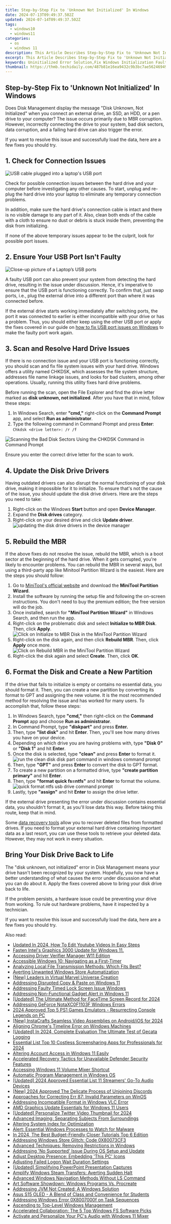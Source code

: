 ```yaml
---
title: Step-by-Step Fix to 'Unknown Not Initialized' In Windows
date: 2024-07-13T09:49:37.502Z
updated: 2024-07-14T09:49:37.502Z
tags:
  - windows10
  - windows11
categories:
  - os
  - windows 11
description: This Article Describes Step-by-Step Fix to 'Unknown Not Initialized' In Windows
excerpt: This Article Describes Step-by-Step Fix to 'Unknown Not Initialized' In Windows
keywords: Uninitialized Error Solution,Fix Windows Initialization Fault,Solve Windows Startup Glitch,Overcome Unknown Error in Win,Resolve Init Error on PC,Windows Error Handling Guide,Address Uninitialized Msg in OS
thumbnail: https://thmb.techidaily.com/487b81e16ea9432c9b3bc7ae56246949ca490ff5dbda3843a3191dbeadf76d9d.jpg
---
```


## Step-by-Step Fix to 'Unknown Not Initialized' In Windows

 Does Disk Management display the message "Disk Unknown, Not Initialized" when you connect an external drive, an SSD, an HDD, or a pen drive to your computer? The issue occurs primarily due to MBR corruption. However, incorrectly connecting the drive to your system, bad disk sectors, data corruption, and a failing hard drive can also trigger the error.

 If you want to resolve this issue and successfully load the data, here are a few fixes you should try.

## 1\. Check for Connection Issues

![USB cable plugged into a laptop's USB port](https://static1.makeuseofimages.com/wordpress/wp-content/uploads/2023/07/laptop-and-usb-cable.jpg)

 Check for possible connection issues between the hard drive and your computer before investigating any other causes. To start, unplug and re-plug the hard drive into your laptop to eliminate any temporary connection problems.

 In addition, make sure the hard drive's connection cable is intact and there is no visible damage to any part of it. Also, clean both ends of the cable with a cloth to ensure no dust or debris is stuck inside them, preventing the disk from initializing.

 If none of the above temporary issues appear to be the culprit, look for possible port issues.

## 2\. Ensure Your USB Port Isn't Faulty

![Close-up picture of a Laptop’s USB ports](https://static1.makeuseofimages.com/wordpress/wp-content/uploads/2023/07/pexels-castorly-stock-4065705.jpg)

 A faulty USB port can also prevent your system from detecting the hard drive, resulting in the issue under discussion. Hence, it's imperative to ensure that the USB port is functioning correctly. To confirm that, just swap ports, i.e., plug the external drive into a different port than where it was connected before.

 If the external drive starts working immediately after switching ports, the port it was connected to earlier is either incompatible with your drive or has a problem. Thus, you should either keep using the other USB port or apply the fixes covered in our guide on [how to fix USB port issues on Windows](https://www.makeuseof.com/tag/dead-usb-port-heres-how-to-diagnose-and-fix-it/) to make the faulty port work again.

## 3\. Scan and Resolve Hard Drive Issues

 If there is no connection issue and your USB port is functioning correctly, you should scan and fix file system issues with your hard drive. Windows offers a utility named CHKDSK, which assesses the file system structure, addresses file name linkage issues, and looks for bad clusters, among other operations. Usually, running this utility fixes hard drive problems.

 Before running the scan, open the File Explorer and find the drive letter marked as **disk unknown, not initialized**. After you have that in mind, follow these steps:

1. In Windows Search, enter **"cmd,"** right-click on the **Command Prompt** app, and select **Run as administrator**.
2. Type the following command in Command Prompt and press **Enter**:  
`Chkdsk <drive letter>: /r /f`

![Scanning the Bad Disk Sectors Using the CHKDSK Command in Command Prompt](https://static1.makeuseofimages.com/wordpress/wp-content/uploads/2023/08/scanning-the-bad-disk-sectors-using-the-chkdsk-command-in-command-prompt.jpg)

 Ensure you enter the correct drive letter for the scan to work.

## 4\. Update the Disk Drive Drivers

 Having outdated drivers can also disrupt the normal functioning of your disk drive, making it impossible for it to initialize. To ensure that's not the cause of the issue, you should update the disk drive drivers. Here are the steps you need to take:

1. Right-click on the Windows **Start** button and open **Device Manager**.
2. Expand the **Disk drives** category.
3. Right-click on your desired drive and click **Update driver**.  
![updating the disk drive drivers in the device manager](https://static1.makeuseofimages.com/wordpress/wp-content/uploads/2023/08/updating-the-disk-drive-drivers-1.jpg)

## 5\. Rebuild the MBR

 If the above fixes do not resolve the issue, rebuild the MBR, which is a boot sector at the beginning of the hard drive. When it gets corrupted, you're likely to encounter problems. You can rebuild the MBR in several ways, but using a third-party app like Minitool Partition Wizard is the easiest. Here are the steps you should follow:

1. Go to [MiniTool's official website](https://www.partitionwizard.com/download.html) and download the **MiniTool Partition Wizard**.
2. Install the software by running the setup file and following the on-screen instructions. You don't need to buy the premium edition; the free version will do the job.
3. Once installed, search for **"MiniTool Partition Wizard"** in Windows Search, and then run the app.
4. Right-click on the problematic disk and select **Initialize to MBR Disk**. Then, click **Apply**.  
![Click on Initialize to MBR Disk in the MiniTool Partition Wizard](https://static1.makeuseofimages.com/wordpress/wp-content/uploads/2023/08/click-on-initialize-to-mbr-disk-in-the-minitool-partition-wizard.jpg)
5. Right-click on the disk again, and then click **Rebuild MBR**. Then, click **Apply** once more.  
![Click on Rebuild MBR in the MiniTool Partition Wizard](https://static1.makeuseofimages.com/wordpress/wp-content/uploads/2023/08/click-on-rebuild-mbr-in-the-minitool-partition-wizard.jpg)
6. Right-click the disk again and select **Create**. Then, click **OK**.

## 6\. Format the Disk and Create a New Partition

 If the drive that fails to initialize is empty or contains no essential data, you should format it. Then, you can create a new partition by converting its format to GPT and assigning the new volume. It is the most recommended method for resolving the issue and has worked for many users. To accomplish that, follow these steps:

1. In Windows Search, type **"cmd,"** then right-click on the **Command Prompt** app and choose **Run as administrator**.
2. In Command Prompt, type **"diskpart"** and press **Enter.**
3. Then, type **"list disk"** and hit **Enter**. Then, you'll see how many drives you have on your device.
4. Depending on which drive you are having problems with, type **"Disk 0"** or **"Disk 1"** and hit **Enter**.
5. Once the disk is selected, type **"clean"** and press **Enter** to format it.  
![run the clean disk disk part command in windows command prompt](https://static1.makeuseofimages.com/wordpress/wp-content/uploads/2022/09/clean-disk-disk-part-command-prompt.jpg)
6. Then, type **"GPT"** and press **Enter** to convert the disk to GPT format.
7. To create a new partition on a formatted drive, type **"create partition primary"** and hit **Enter**.
8. Then, type **"format quick fs=ntfs"** and hit **Enter** to format the volume.  
![quick format ntfs usb drive command prompt](https://static1.makeuseofimages.com/wordpress/wp-content/uploads/2022/09/quick-format-ntfs-usb-drive-command-prompt.jpg)
9. Lastly, type **"assign"** and hit **Enter** to assign the drive letter.

 If the external drive presenting the error under discussion contains essential data, you shouldn't format it, as you'll lose data this way. Before taking this route, keep that in mind.

 Some [data recovery tools](https://www.makeuseof.com/best-data-recovery-software/) allow you to recover deleted files from formatted drives. If you need to format your external hard drive containing important data as a last resort, you can use these tools to retrieve your deleted data. However, they may not work in every situation.

## Bring Your Disk Drive Back to Life

 The "disk unknown, not initialized" error in Disk Management means your drive hasn't been recognized by your system. Hopefully, you now have a better understanding of what causes the error under discussion and what you can do about it. Apply the fixes covered above to bring your disk drive back to life.

 If the problem persists, a hardware issue could be preventing your drive from working. To rule out hardware problems, have it inspected by a technician.

 If you want to resolve this issue and successfully load the data, here are a few fixes you should try.



<ins class="adsbygoogle"
      style="display:block"
      data-ad-client="ca-pub-7571918770474297"
      data-ad-slot="8358498916"
      data-ad-format="auto"
      data-full-width-responsive="true"></ins>
<span class="atpl-alsoreadstyle">Also read:</span>
<div><ul>
<li><a href="https://ai-video-editing.techidaily.com/updated-in-2024-how-to-edit-youtube-videos-in-easy-steps/"><u>Updated In 2024, How To Edit Youtube Videos In Easy Steps</u></a></li>
<li><a href="https://network-issues.techidaily.com/fasten-intels-graphics-3000-update-for-windows-11/"><u>Fasten Intel's Graphics 3000 Update for Windows 11.</u></a></li>
<li><a href="https://win11.techidaily.com/accessing-driver-verifier-manager-w11-edition/"><u>Accessing Driver Verifier Manager W11 Edition</u></a></li>
<li><a href="https://win11.techidaily.com/accessible-windows-10-navigating-as-a-first-timer/"><u>Accessible Windows 10: Navigating as a First-Timer</u></a></li>
<li><a href="https://win11.techidaily.com/analyzing-local-file-transmission-methods-which-fits-best/"><u>Analyzing Local File Transmission Methods: Which Fits Best?</u></a></li>
<li><a href="https://win11.techidaily.com/averting-unwanted-windows-store-automatization/"><u>Averting Unwanted Windows Store Automatization</u></a></li>
<li><a href="https://facebook-record-videos.techidaily.com/new-leaders-in-virtual-marvel-universe-creation/"><u>[New] Leaders in Virtual Marvel Universe Creation</u></a></li>
<li><a href="https://win11.techidaily.com/addressing-disrupted-copy-and-paste-on-windows-11/"><u>Addressing Disrupted Copy & Paste on Windows 11</u></a></li>
<li><a href="https://win11.techidaily.com/addressing-faulty-timed-lock-screen-issue-windows/"><u>Addressing Faulty Timed Lock Screen Issue Windows</u></a></li>
<li><a href="https://win11.techidaily.com/addressing-non-functional-gadget-alert-in-windows-11/"><u>Addressing Non-Functional Gadget Alert in Windows 11</u></a></li>
<li><a href="https://screen-mirroring-recording.techidaily.com/updated-the-ultimate-method-for-facetime-screen-record-for-2024/"><u>[Updated] The Ultimate Method for FaceTime Screen Record for 2024</u></a></li>
<li><a href="https://win11.techidaily.com/addressing-geforce-notaxc0f1103f-windows-errors/"><u>Addressing GeForce NotaXC0F1103F Windows Errors</u></a></li>
<li><a href="https://screen-mirroring-recording.techidaily.com/2024-approved-top-5-ps1-games-emulators-resurrecting-console-legends-on-pc/"><u>2024 Approved  Top 5 PS1 Games Emulators - Resurrecting Console Legends on PC</u></a></li>
<li><a href="https://instagram-video-files.techidaily.com/new-instacrafts-seamless-video-assemblies-on-androidios-for-2024/"><u>[New] InstaCrafts  Seamless Video Assemblies on Android/iOS for 2024</u></a></li>
<li><a href="https://win11.techidaily.com/aligning-chromes-timeline-error-on-windows-machines/"><u>Aligning Chrome's Timeline Error on Windows Machines</u></a></li>
<li><a href="https://video-capture.techidaily.com/updated-in-2024-complete-evaluation-the-ultimate-test-of-gecata-logging/"><u>[Updated] In 2024, Complete Evaluation  The Ultimate Test of Gecata Logging</u></a></li>
<li><a href="https://screen-capture.techidaily.com/essential-list-top-10-costless-screensharing-apps-for-professionals-for-2024/"><u>Essential List  Top 10 Costless Screensharing Apps for Professionals for 2024</u></a></li>
<li><a href="https://win11.techidaily.com/altering-account-access-in-windows-11-easily/"><u>Altering Account Access in Windows 11 Easily</u></a></li>
<li><a href="https://win11.techidaily.com/accelerated-recovery-tactics-for-unavailable-defender-security-features/"><u>Accelerated Recovery Tactics for Unavailable Defender Security Features</u></a></li>
<li><a href="https://win11.techidaily.com/accessing-windows-11-volume-mixer-shortcut/"><u>Accessing Windows 11 Volume Mixer Shortcut</u></a></li>
<li><a href="https://win11.techidaily.com/automatic-program-management-in-windows-os/"><u>Automatic Program Management in Windows OS</u></a></li>
<li><a href="https://video-screen-grab.techidaily.com/updated-2024-approved-essential-list-11-streamers-go-to-audio-devices/"><u>[Updated] 2024 Approved  Essential List  11 Streamers' Go-To Audio Devices</u></a></li>
<li><a href="https://discord-videos.techidaily.com/new-2024-approved-the-delicate-process-of-unjoining-discords/"><u>[New] 2024 Approved  The Delicate Process of Unjoining Discords</u></a></li>
<li><a href="https://win11.techidaily.com/approaches-for-correcting-err-87-invalid-parameters-on-winos/"><u>Approaches for Correcting Err 87: Invalid Parameters on WinOS</u></a></li>
<li><a href="https://win11.techidaily.com/addressing-incompatible-format-in-windows-vlc-error/"><u>Addressing Incompatible Format in Windows VLC Error</u></a></li>
<li><a href="https://win11.techidaily.com/amd-graphics-update-essentials-for-windows-11-users/"><u>AMD Graphics Update Essentials for Windows 11 Users</u></a></li>
<li><a href="https://twitter-videos.techidaily.com/updated-personalize-twitter-video-thumbnail-for-2024/"><u>[Updated] Personalize Twitter Video Thumbnail for 2024</u></a></li>
<li><a href="https://win11.techidaily.com/advanced-imaging-separating-subjects-from-surroundings/"><u>Advanced Imaging: Separating Subjects From Surroundings</u></a></li>
<li><a href="https://win11.techidaily.com/altering-system-index-for-optimization/"><u>Altering System Index for Optimization</u></a></li>
<li><a href="https://win11.techidaily.com/alert-essential-windows-processes-to-watch-for-malware/"><u>Alert: Essential Windows Processes to Watch for Malware</u></a></li>
<li><a href="https://youtube-stream.techidaily.com/in-2024-the-best-budget-friendly-closer-tutorials-top-6-edition/"><u>In 2024, The Best Budget-Friendly Closer Tutorials  Top 6 Edition</u></a></li>
<li><a href="https://win11.techidaily.com/addressing-windows-store-glitch-code-0x80073cf3/"><u>Addressing Windows Store Glitch: Code 0X80073CF3</u></a></li>
<li><a href="https://win11.techidaily.com/advanced-techniques-removing-restrictions-in-windows/"><u>Advanced Techniques: Removing Restrictions in Windows</u></a></li>
<li><a href="https://win11.techidaily.com/addressing-no-supported-issue-during-os-setup-and-update/"><u>Addressing 'No Supported' Issue During OS Setup and Update</u></a></li>
<li><a href="https://win11.techidaily.com/adjust-desktop-presence-embedding-this-pc-icons/"><u>Adjust Desktop Presence: Embedding 'This PC' Icons</u></a></li>
<li><a href="https://win11.techidaily.com/adjusting-failed-logon-wait-duration-settings/"><u>Adjusting Failed Logon Wait Duration Settings</u></a></li>
<li><a href="https://remote-screen-capture.techidaily.com/updated-simplifying-powerpoint-presentation-captures/"><u>[Updated] Simplifying PowerPoint Presentation Captures</u></a></li>
<li><a href="https://win11.techidaily.com/amplify-windows-steam-transfers-averting-sudden-halt/"><u>Amplify Windows Steam Transfers: Averting Sudden Halt</u></a></li>
<li><a href="https://win11.techidaily.com/advanced-windows-navigation-methods-without-ls-command/"><u>Advanced Windows Navigation Methods Without LS Command</u></a></li>
<li><a href="https://win11.techidaily.com/art-software-showdown-windows-programs-vs-procreate/"><u>Art Software Showdown: Windows Programs Vs. Procreate</u></a></li>
<li><a href="https://win11.techidaily.com/addressing-jvm-not-created-a-windows-solution/"><u>Addressing JVM Not Created: A Windows Solution</u></a></li>
<li><a href="https://win11.techidaily.com/asus-s15-oled-a-blend-of-class-and-convenience-for-students/"><u>Asus S15 OLED - A Blend of Class and Convenience for Students</u></a></li>
<li><a href="https://win11.techidaily.com/addressing-windows-error-0x8007000f-on-task-sequences/"><u>Addressing Windows Error 0X8007000f on Task Sequences</u></a></li>
<li><a href="https://win11.techidaily.com/ascending-to-top-level-windows-management/"><u>Ascending to Top-Level Windows Management</u></a></li>
<li><a href="https://win11.techidaily.com/accelerated-collaboration-the-5-top-windows-fs-software-picks/"><u>Accelerated Collaboration: The 5 Top Windows FS Software Picks</u></a></li>
<li><a href="https://win11.techidaily.com/activate-and-personalize-your-pcs-audio-with-windows-11-mixer/"><u>Activate and Personalize Your PC's Audio with Windows 11 Mixer</u></a></li>
</ul></div>
